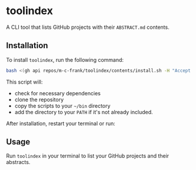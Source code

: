 # toolindex

A CLI tool that lists GitHub projects with their `ABSTRACT.md` contents.

## Installation

To install `toolindex`, run the following command:

```bash
bash <(gh api repos/m-c-frank/toolindex/contents/install.sh -H "Accept: application/vnd.github.v3.raw")
```

This script will:
- check for necessary dependencies
- clone the repository
- copy the scripts to your `~/bin` directory
- add the directory to your `PATH` if it's not already included.

After installation, restart your terminal or run:

## Usage

Run `toolindex` in your terminal to list your GitHub projects and their abstracts.
